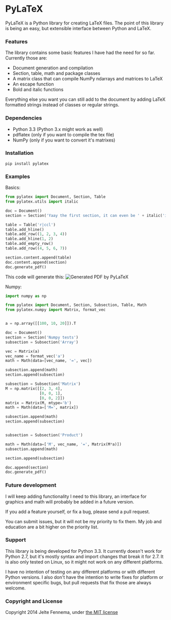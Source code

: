 PyLaTeX
=======

PyLaTeX is a Python library for creating LaTeX files. The point of this library
is being an easy, but extensible interface between Python and LaTeX.


### Features

The library contains some basic features I have had the need for so far.
Currently those are:

- Document generation and compilation
- Section, table, math and package classes
- A matrix class that can compile NumPy ndarrays and matrices to LaTeX
- An escape function
- Bold and italic functions

Everything else you want you can still add to the document by adding LaTeX
formatted strings instead of classes or regular strings.


### Dependencies

- Python 3.3 (Python 3.x might work as well)
- pdflatex (only if you want to compile the tex file)
- NumPy (only if you want to convert it's matrixes)


### Installation
`pip install pylatex`


### Examples

Basics:

```python
from pylatex import Document, Section, Table
from pylatex.utils import italic

doc = Document()
section = Section('Yaay the first section, it can even be ' + italic('italic'))

table = Table('r|ccl')
table.add_hline()
table.add_row((1, 2, 3, 4))
table.add_hline(1, 2)
table.add_empty_row()
table.add_row((4, 5, 6, 7))

section.content.append(table)
doc.content.append(section)
doc.generate_pdf()
```

This code will generate this:
![Generated PDF by PyLaTeX](https://raw.github.com/JelteF/PyLaTeX/master/docs/static/screenshot.png)


Numpy:

```python
import numpy as np

from pylatex import Document, Section, Subsection, Table, Math
from pylatex.numpy import Matrix, format_vec


a = np.array([[100, 10, 20]]).T

doc = Document()
section = Section('Numpy tests')
subsection = Subsection('Array')

vec = Matrix(a)
vec_name = format_vec('a')
math = Math(data=[vec_name, '=', vec])

subsection.append(math)
section.append(subsection)

subsection = Subsection('Matrix')
M = np.matrix([[2, 3, 4],
               [0, 0, 1],
               [0, 0, 2]])
matrix = Matrix(M, mtype='b')
math = Math(data=['M=', matrix])

subsection.append(math)
section.append(subsection)


subsection = Subsection('Product')

math = Math(data=['M', vec_name, '=', Matrix(M*a)])
subsection.append(math)

section.append(subsection)

doc.append(section)
doc.generate_pdf()
```


### Future development

I will keep adding functionality I need to this library, an interface for
graphics and math will probably be added in a future version.

If you add a feature yourself, or fix a bug, please send a pull request.

You can submit issues, but it will not be my priority to fix them. My job and
education are a bit higher on the priority list.


### Support

This library is being developed for Python 3.3. It currently doesn't work for
Python 2.7, but it's mostly syntax and import changes that break it for 2.7.
It is also only tested on Linux, so it might not work on any different
platforms.

I have no intention of testing on any different platforms or with different
Python versions. I also don't have the intention to write fixes for platform or
environment specific bugs, but pull requests that fix those are always welcome.


### Copyright and License

Copyright 2014 Jelte Fennema, under [the MIT
license](https://github.com/JelteF/PyLaTeX/blob/master/LICENSE)
